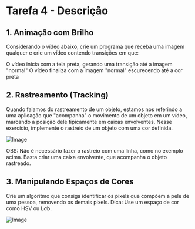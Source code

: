 # Tarefa 4 - Descrição
## 1. Animação com Brilho
Considerando o vídeo abaixo, crie um programa que receba uma imagem qualquer e crie um vídeo contendo transições em que:

O vídeo inicia com a tela preta, gerando uma transição até a imagem "normal"
O vídeo finaliza com a imagem "normal" escurecendo até a cor preta

## 2. Rastreamento (Tracking)
Quando falamos do rastreamento de um objeto, estamos nos referindo a uma aplicação que "acompanha" o movimento de um objeto em um vídeo, marcando a posição dele tipicamente em caixas envolventes. Nesse exercício, implemente o rastreio de um objeto com uma cor definida.

![Image](https://github.com/user-attachments/assets/e9a88348-f9a7-4036-8fcc-c990ae2ffa0e)

OBS: Não é necessário fazer o rastreio com uma linha, como no exemplo acima. Basta criar uma caixa envolvente, que acompanha o objeto rastreado.

## 3. Manipulando Espaços de Cores
Crie um algoritmo que consiga identificar os pixels que compõem a pele de uma pessoa, removendo os demais pixels. Dica: Use um espaço de cor como HSV ou L*a*b.

![Image](https://github.com/user-attachments/assets/4d4a7981-9b6b-4256-927f-f3f87ec8bd00)
